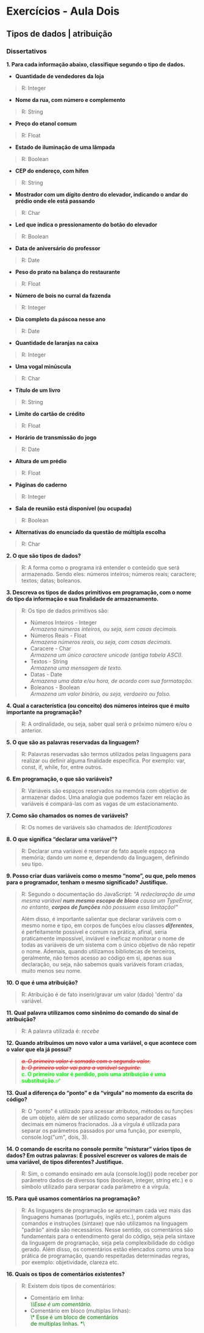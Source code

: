 # Exercícios - Aula Dois
## Tipos de dados | atribuição
### Dissertativos

**1. Para cada informação abaixo, classifique segundo o tipo de dados.**  

+ **Quantidade de vendedores da loja**   
    
>R: Integer
    
+ **Nome da rua, com número e complemento**   

>R: String

+ **Preço do etanol comum**

>R: Float

+ **Estado de iluminação de uma lâmpada**

>R: Boolean

+ **CEP do endereço, com hífen**

>R: String

+ **Mostrador com um dígito dentro do elevador, indicando o andar do prédio onde ele está passando**

>R: Char

+ **Led que indica o pressionamento do botão do elevador**

>R: Boolean

+ **Data de aniversário do professor**

>R: Date

+ **Peso do prato na balança do restaurante**

>R: Float

+ **Número de bois no curral da fazenda**
    
>R: Integer

+ **Dia completo da páscoa nesse ano**

>R: Date

+ **Quantidade de laranjas na caixa**

>R: Integer

+ **Uma vogal minúscula**

>R: Char

+ **Título de um livro**

>R: String
    
+ **Limite do cartão de crédito**
    
>R: Float
    
+ **Horário de transmissão do jogo**
    
>R: Date
    
+ **Altura de um prédio**
    
>R: Float
    
+ **Páginas do caderno**
    
>R: Integer
    
+ **Sala de reunião está disponível (ou ocupada)**
    
>R: Boolean
    
+ **Alternativas do enunciado da questão de múltipla escolha**
    
>R: Char

**2. O que são tipos de dados?**

>R: A forma como o programa irá entender o conteúdo que será armazenado. Sendo eles: números inteiros; números reais; caractere; textos; datas; boleanos.

**3. Descreva os tipos de dados primitivos em programação, com o nome do tipo da informação e sua finalidade de armazenamento.**

>R: Os tipo de dados primitivos são:  
>+ Números Inteiros - Integer   
    *Armazena números inteiros, ou seja, sem casas decimais.*
>+ Números Reais - Float   
    *Armazena números reais, ou seja, com casas decimais.*
>+ Caracere - Char   
    *Armazena um único caractere unicode (antiga tabela ASCI).*
>+ Textos - String   
    *Armazena uma mensagem de texto.*
>+ Datas - Date   
    *Armazena uma data e/ou hora, de acordo com sua formatação.*
>+ Boleanos - Boolean   
    *Armazena um valor binário, ou seja, verdaeiro ou falso.*

**4. Qual a característica (ou conceito) dos números inteiros que é muito importante na programação?**

>R: A ordinalidade, ou seja, saber qual será o próximo número e/ou o anterior.

**5. O que são as palavras reservadas da linguagem?**

>R: Palavras reservadas são termos utilizados pelas linguagens para realizar ou definir alguma finalidade específica. Por exemplo: var, const, if, while, for, entre outros.

**6. Em programação, o que são variáveis?**

>R: Variáveis são espaços reservados na memória com objetivo de armazenar dados. Uma analogia que podemos fazer em relação às variáveis é compará-las com as vagas de um estacionamento.

**7. Como são chamados os nomes de variáveis?**

>R: Os nomes de variáveis são chamados de: *Identificadores*

**8. O que significa “declarar uma variável”?**

>R: Declarar uma variávei é reservar de fato aquele espaço na memória; dando um nome e, dependendo da linguagem, definindo seu tipo.

**9. Posso criar duas variáveis como o mesmo “nome”, ou que, pelo menos para o programador, tenham o mesmo significado? Justifique.**

>R: Segundo o documentação do JavaScript: *"A redeclaração de uma mesma variável **num mesmo escopo de bloco** causa um TypeError, no entanto, **corpos de funções** não possuem essa limitação!"*  
>  
>Além disso, é importante salientar que declarar variáveis com o mesmo nome e tipo, em corpos de funções e/ou classes ***diferentes***, é perfeitamente possível e comum na prática, afinal, seria praticamente impossível, inviável e ineficaz monitorar o nome de todas as variáveis de um sistema com o único objetivo de não repetir o nome. Ademais, quando utilizamos bibliotecas de terceiros, geralmente, não temos acesso ao código em si, apenas sua declaração, ou seja, não sabemos quais variáveis foram criadas, muito menos seu nome.

**10. O que é uma atribuição?**

>R: Atribuição é de fato inserir/gravar um valor (dado) 'dentro' da variável.

**11. Qual palavra utilizamos como sinônimo do comando do sinal de atribuição?**

>R: A palavra utilizada é: *recebe*

**12. Quando atribuímos um novo valor a uma variável, o que acontece com o valor que ela já possui?**

><span style="color:red">*~~a. O primeiro valor é somado com o segundo valor.~~*  
<span style="color:red">*~~b. O primeiro valor vai para a variável seguinte.~~*  
<span style="color:lime">**c. O primeiro valor é perdido, pois uma atribuição é uma substituição.✅** 


**13. Qual a diferença do “ponto” e da “vírgula” no momento da escrita do código?**

>R: O "ponto" é utilizado para acessar atributos, métodos ou funções de um objeto, além de ser utilizado como separador de casas decimais em números fracionados. Já a vírgula é utilizada para separar os parâmetros passados por uma função, por exemplo, console.log("um", dois, 3).


**14. O comando de escrita no console permite “misturar” vários tipos de dados? Em outras palavras: É possível escrever os valores de mais de uma variável, de tipos diferentes? Justifique.**

>R: Sim, o comando ensinado em aula (console.log()) pode receber por parâmetro dados de diversos tipos (boolean, integer, string etc.) e o símbolo utilizado para serparar cada parâmetro é a vírgula.

**15. Para quê usamos comentários na programação?**

>R: As linguagens de programação se aproximam cada vez mais das linguagens humanas (português, inglês etc.), porém alguns comandos e instruções (sintaxe) que não utilizamos na linguagem "padrão" ainda são necessários. Nesse sentido, os comentários são fundamentais para o entendimento geral do código, seja pela sintaxe da linguagem de programação, seja pela complexibilidade do código gerado. Além disso, os comentários estão elencados como uma boa prática de programação, quando respeitadas determinadas regras, por exemplo: objetividade, clareza etc.

**16. Quais os tipos de comentários existentes?**

>R: Existem dois tipos de comentários:   
>+ Comentário em linha:   
<span style="color:green">*\\\Esse é um comentário.*   
>+ Comentário em bloco (multiplas linhas):   
<span style="color:green">\\* Esse é um bloco de comentários  
de multiplas linhas. *\